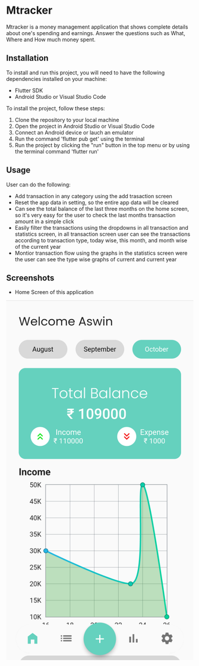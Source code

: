  # Mtracker


Mtracker is a money management application that shows
complete details about one's spending and earnings. Answer
the questions such as What, Where and How much money
spent.

## Installation

To install and run this project, you will need to have the following dependencies installed on
your machine:
 - Flutter SDK
 - Android Studio or Visual Studio Code

To install the project, follow these steps:

1. Clone the repository to your local machine
2. Open the project in Android Studio or Visual Studio Code
3. Connect an Android device or lauch an emulator
4. Run the command 'flutter pub get' using the terminal
5. Run the project by clicking the "run" button in the top menu or by using the terminal
   command 'flutter run'


## Usage 

User can do  the following:

- Add transaction in any category using the add trasaction screen 
- Reset the app data in setting, so the entire app data will be cleared
- Can see the total balance of the last three months on the home screen, so it's very easy for the user to check the last months transaction amount in a simple click
- Easily filter the transactions using the dropdowns in all transaction and statistics screen, in all transaction screen user can see the transactions according to transaction type, today wise, this month, and month wise of the current year
- Montior transaction flow using the graphs in the statistics screen were the user can see the type wise graphs of current and current year

## Screenshots
- Home Screen of this application

![screenshot](Home.png) 












